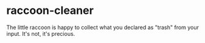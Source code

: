 # raccoon-cleaner
The little raccoon is happy to collect what you declared as "trash" from your input. It's not, it's precious.
